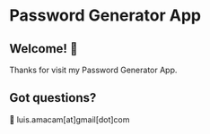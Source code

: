 # Password Generator App

## Welcome! 👋

Thanks for visit my Password Generator App.

## Got questions?
🚀 luis.amacam[at]gmail[dot]com